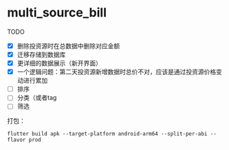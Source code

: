 # multi_source_bill

TODO 

- [x] 删除投资源时在总数据中删除对应金额
- [x] 迁移存储到数据库
- [x] 更详细的数据展示（新开界面）
- [x] 一个逻辑问题：第二天投资源新增数据时总价不对，应该是通过投资源价格变动进行累加
- [ ] 排序
- [ ] 分类（或者tag
- [ ] 筛选

打包：
```shell
flutter build apk --target-platform android-arm64 --split-per-abi --flavor prod
```